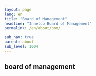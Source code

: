 ```yaml
---
layout: page
lang: en
title: "Board of Management"
headline: "Innetco Board of Management"
permalink: /en/about/bom/

sub_nav: true
parent: about
sub_level: 1004
---
```


## board of management